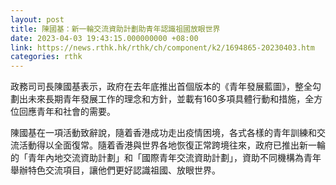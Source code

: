 ```yaml
---
layout: post
title: 陳國基：新一輪交流資助計劃助青年認識祖國放眼世界
date: 2023-04-03 19:43:15.000000000 +08:00
link: https://news.rthk.hk/rthk/ch/component/k2/1694865-20230403.htm
categories: rthk
---
```


政務司司長陳國基表示，政府在去年底推出首個版本的《青年發展藍圖》，整全勾劃出未來長期青年發展工作的理念和方針，並載有160多項具體行動和措施，全方位回應青年和社會的需要。

陳國基在一項活動致辭說，隨着香港成功走出疫情困境，各式各樣的青年訓練和交流活動得以全面復常。隨着香港與世界各地恢復正常跨境往來，政府已推出新一輪的「青年內地交流資助計劃」和「國際青年交流資助計劃」，資助不同機構為青年舉辦特色交流項目，讓他們更好認識祖國、放眼世界。
